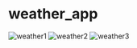 # weather_app
![weather1](https://user-images.githubusercontent.com/75427075/178416992-10a2e854-e873-4bd9-822a-7c4dd5f7cdea.png)
![weather2](https://user-images.githubusercontent.com/75427075/178417108-9634c557-c664-4cad-808f-029f514d2c66.png)
![weather3](https://user-images.githubusercontent.com/75427075/178417174-5686ef3c-4778-44c2-b2e6-32a6c5104b6a.png)
